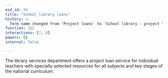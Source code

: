 ```yaml
---
esd_id: 44
title: "School library loans"
history: >-
  Term name changed from 'Project loans' to 'School library - project loans' and scope notes added in version 2.02. Term name changed from 'School library - project loans' to 'Libraries - schools - project loans' in version 3.00. Term named changed to 'Schools Library Service - loans' in version 3.08.   Term named changed to 'School library loans' in version 4.00.
function: 162
interactions: [7, 8]
powers: []
internal: false

---
```


The library services department offers a project loan service for individual teachers with specially selected resources for all subjects and key stages of the national curriculum.

